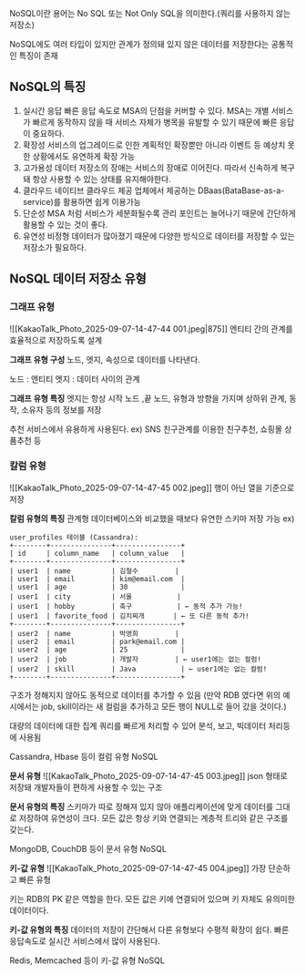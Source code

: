 NoSQL이란 용어는 No SQL 또는 Not Only SQL을 의미한다.(쿼리를 사용하지 않는 저장소)

NoSQL에도 여러 타입이 있지만 관계가 정의돼 있지 않은 데이터를 저장한다는 공통적인 특징이 존재

## NoSQL의 특징
1. 실시간 응답
	빠른 응답 속도로 MSA의 단점을 커버할 수 있다.
	MSA는 개별 서비스가 빠르게 동작하지 않을 때 서비스 자체가 병목을 유발할 수 있기 때문에 빠른 응답이 중요하다.
2. 확장성
	서비스의 업그레이드로 인한 계획적인 확장뿐만 아니라 이벤트 등 예상치 못한 상황에서도 유연하게 확장 가능
3. 고가용성
	데이터 저장소의 장애는 서비스의 장애로 이어진다.
	따라서 신속하게 복구돼 항상 사용할 수 있는 상태를 유지해야한다.
4. 클라우드 네이티브
	클라우드 제공 업체에서 제공하는 DBaas(BataBase-as-a-service)를 활용하면 쉽게 이용가능
5. 단순성
	MSA 처럼 서비스가 세분화될수록 관리 포인트는 늘어나기 때문에 간단하게 활용할 수 있는 것이 좋다.
6. 유연성
	비정형 데이터가 많아졌기 때문에 다양한 방식으로 데이터를 저장할 수 있는 저장소가 필요하다. 


## NoSQL 데이터 저장소 유형

### 그래프 유형
![[KakaoTalk_Photo_2025-09-07-14-47-44 001.jpeg|875]]
엔티티 간의 관계를 효율적으로 저장하도록 설계

**그래프 유형 구성**
노드, 엣지, 속성으로 데이터를 나타낸다.

노드 : 엔티티
엣지 : 데이터 사이의 관계

**그래프 유형 특징**
엣지는 항상 시작 노드 ,끝 노드, 유형과 방향을 가지며 상하위 관계, 동작, 소유자 등의 정보를 저장

추천 서비스에서 유용하게 사용된다.
ex) SNS 친구관계를 이용한 친구추천, 쇼핑몰 상품추천 등

### 칼럼 유형
![[KakaoTalk_Photo_2025-09-07-14-47-45 002.jpeg]]
행이 아닌 열을 기준으로 저장

**칼럼 유형의 특징**
관계형 데이터베이스와 비교했을 때보다 유연한 스키마 저장 가능
ex)
```
user_profiles 테이블 (Cassandra):
+--------+---------------+----------------+
| id     | column_name   | column_value   |
+--------+---------------+----------------+
| user1  | name          | 김철수         |
| user1  | email         | kim@email.com  |
| user1  | age           | 30             |
| user1  | city          | 서울           |
| user1  | hobby         | 축구           | ← 동적 추가 가능!
| user1  | favorite_food | 김치찌개       | ← 또 다른 동적 추가!
+--------+---------------+----------------+
| user2  | name          | 박영희         |
| user2  | email         | park@email.com |
| user2  | age           | 25             |
| user2  | job           | 개발자         | ← user1에는 없는 컬럼!
| user2  | skill         | Java           | ← user1에는 없는 컬럼!
+--------+---------------+----------------+
```
구조가 정해지지 않아도 동적으로 데이터를 추가할 수 있음
(만약 RDB 였다면 위의 예시에서는 job, skill이라는 새 컬럼을 추가하고 모든 행이 NULL로 들어 갔을 것이다.)

대량의 데이터에 대한 집계 쿼리를 빠르게 처리할 수 있어 분석, 보고, 빅데이터 처리등에 사용됨

Cassandra, Hbase 등이 컬럼 유형 NoSQL

**문서 유형**
![[KakaoTalk_Photo_2025-09-07-14-47-45 003.jpeg]]
json 형태로 저장돼 개발자들이 편하게 사용할 수 있는 구조

**문서 유형의 특징**
스키마가 따로 정해져 있지 않아 애플리케이션에 맞게 데이터를 그대로 저장하여 유연성이 크다.
모든 값은 항상 키와 연결되는 계층적 트리와 같은 구조를 갖는다.

MongoDB, CouchDB 등이 문서 유형 NoSQL

**키-값 유형**
![[KakaoTalk_Photo_2025-09-07-14-47-45 004.jpeg]]
가장 단순하고 빠른 유형

키는 RDB의 PK 같은 역할을 한다.
모든 값은 키에 연결되어 있으며 키 자체도 유의미한 데이터이다.

**키-값 유형의 특징**
데이터의 저장이 간단해서 다른 유형보다 수평적 확장이 쉽다.
빠른 응답속도로 실시간 서비스에서 많이 사용된다.

Redis, Memcached 등이 키-값 유형 NoSQL
